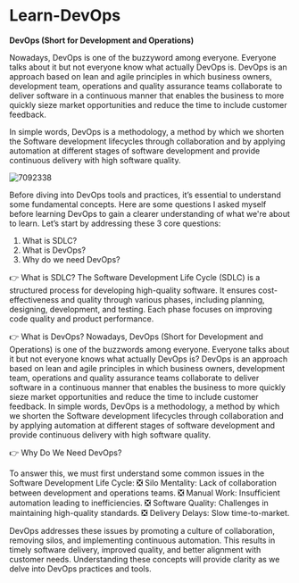 # Learn-DevOps

**DevOps (Short for Development and Operations)**

Nowadays, DevOps is one of the buzzyword among everyone. Everyone talks about it but not everyone know what actually DevOps is. DevOps is an approach based on lean and agile principles in which business owners, development team, operations and quality assurance teams collaborate to deliver software in a continuous manner that enables the business to more quickly sieze market opportunities and reduce the time to include customer feedback. 

In simple words, DevOps is a methodology, a method by which we shorten the Software development lifecycles through collaboration and by applying automation at different stages of software development and provide continuous delivery with high software quality.

![7092338](https://github.com/user-attachments/assets/9b327098-5527-4212-8c7d-3da0b674c646)

Before diving into DevOps tools and practices, it’s essential to understand some fundamental concepts. Here are some questions I asked myself before learning DevOps to gain a clearer understanding of what we're about to learn. Let’s start by addressing these 3 core questions:

1. What is SDLC?
2. What is DevOps?
3. Why do we need DevOps?

👉 What is SDLC?
The Software Development Life Cycle (SDLC) is a structured process for developing high-quality software. It ensures cost-effectiveness and quality through various phases, including planning, designing, development, and testing. Each phase focuses on improving code quality and product performance.

👉 What is DevOps?
Nowadays, DevOps (Short for Development and Operations) is one of the buzzwords among everyone. Everyone talks about it but not everyone knows what actually DevOps is? DevOps is an approach based on lean and agile principles in which business owners, development team, operations and quality assurance teams collaborate to deliver software in a continuous manner that enables the business to more quickly sieze market opportunities and reduce the time to include customer feedback.
In simple words, DevOps is a methodology, a method by which we shorten the Software development lifecycles through collaboration and by applying automation at different stages of software development and provide continuous delivery with high software quality.

👉 Why Do We Need DevOps?

To answer this, we must first understand some common issues in the Software Development Life Cycle:
❎ Silo Mentality: Lack of collaboration between development and operations teams.
❎ Manual Work: Insufficient automation leading to inefficiencies.
❎ Software Quality: Challenges in maintaining high-quality standards.
❎ Delivery Delays: Slow time-to-market.

DevOps addresses these issues by promoting a culture of collaboration, removing silos, and implementing continuous automation. This results in timely software delivery, improved quality, and better alignment with customer needs.
Understanding these concepts will provide clarity as we delve into DevOps practices and tools.
